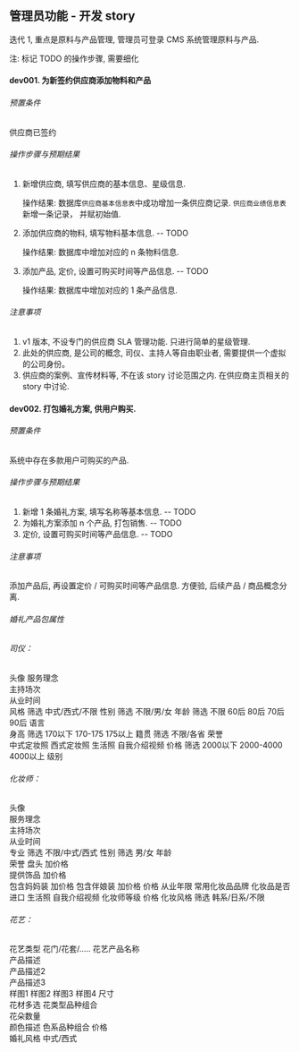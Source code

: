 ## 管理员功能 - 开发 story

迭代 1, 重点是原料与产品管理,
管理员可登录 CMS 系统管理原料与产品.

注: 标记 TODO 的操作步骤, 需要细化

#### dev001. 为新签约供应商添加物料和产品

###### 预置条件

供应商已签约

###### 操作步骤与预期结果

1. 新增供应商, 填写供应商的基本信息、星级信息.

    操作结果: 数据库`供应商基本信息表`中成功增加一条供应商记录. `供应商业绩信息表`新增一条记录， 并赋初始值.
2. 添加供应商的物料, 填写物料基本信息.  -- TODO

    操作结果: 数据库中增加对应的 n 条物料信息.
3. 添加产品, 定价, 设置可购买时间等产品信息.  -- TODO

    操作结果: 数据库中增加对应的 1 条产品信息.

###### 注意事项

1. v1 版本, 不设专门的供应商 SLA 管理功能. 只进行简单的星级管理.
2. 此处的供应商, 是公司的概念, 司仪、主持人等自由职业者, 需要提供一个虚拟的公司身份。
3. 供应商的案例、宣传材料等, 不在该 story 讨论范围之内. 在供应商主页相关的 story 中讨论.

#### dev002. 打包婚礼方案, 供用户购买.

###### 预置条件

系统中存在多款用户可购买的产品.

###### 操作步骤与预期结果

1. 新增 1 条婚礼方案, 填写名称等基本信息.  -- TODO
2. 为婚礼方案添加 n 个产品, 打包销售.  -- TODO
3. 定价, 设置可购买时间等产品信息.  -- TODO

###### 注意事项

添加产品后, 再设置定价 / 可购买时间等产品信息. 方便验, 后续产品 / 商品概念分离.



###### 婚礼产品包属性
###### 司仪：
头像
服务理念    
主持场次    
从业时间    
风格      筛选  中式/西式/不限
性别      筛选  不限/男/女
年龄      筛选  不限  60后  80后  70后  90后
语言      
身高      筛选  170以下    170-175    175以上
籍贯      筛选  不限/各省
荣誉      
中式定妆照
西式定妆照
生活照
自我介绍视频
价格      筛选  2000以下  2000-4000  4000以上
级别      

###### 化妆师：
头像      
服务理念        
主持场次        
从业时间        
专业      筛选  不限/中式/西式
性别      筛选  男/女
年龄      
荣誉
    盘头          加价格        
    提供饰品       加价格  
    包含妈妈装     加价格
    包含伴娘装     加价格
价格
从业年限
常用化妆品品牌
化妆品是否进口
生活照
自我介绍视频
化妆师等级
价格
化妆风格   筛选  韩系/日系/不限


###### 花艺：
花艺类型    花门/花套/.....
花艺产品名称  
产品描述    
产品描述2   
产品描述3   
样图1
样图2
样图3
样图4
尺寸      
花材多选    花类型品种组合    
花朵数量    
颜色描述    色系品种组合
价格      
婚礼风格    中式/西式

